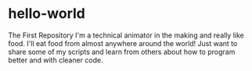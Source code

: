 # hello-world
The First Repository
I'm a technical animator in the making and really like food. I'll eat food from almost anywhere around the world!
Just want to share some of my scripts and learn from others about how to program better and with cleaner code.
